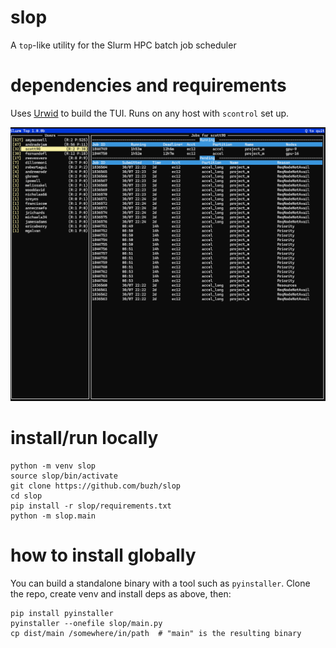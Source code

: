 # slop
A `top`-like utility for the Slurm HPC batch job scheduler

# dependencies and requirements

Uses [Urwid](https://urwid.org) to build the TUI.
Runs on any host with `scontrol` set up.

![slop screenshot](img/slop_screenshot1.png)

# install/run locally

```
python -m venv slop
source slop/bin/activate
git clone https://github.com/buzh/slop
cd slop
pip install -r slop/requirements.txt
python -m slop.main
```

# how to install globally

You can build a standalone binary with a tool such as `pyinstaller`.
Clone the repo, create venv and install deps as above, then:

```
pip install pyinstaller
pyinstaller --onefile slop/main.py
cp dist/main /somewhere/in/path  # "main" is the resulting binary
```

